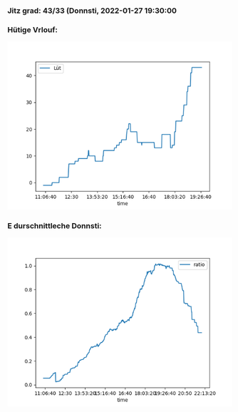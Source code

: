 ### Jitz grad: 43/33 (Donnsti, 2022-01-27 19:30:00

### Hütige Vrlouf:
![Graph](Today.png)

### E durschnittleche Donnsti:
![Graph](Donnsti.png)